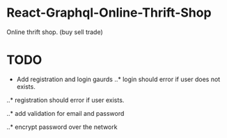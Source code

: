 # React-Graphql-Online-Thrift-Shop
Online thrift shop. (buy sell trade)
# TODO
- Add registration and login gaurds
..* login should error if user does not exists.

..* registration should error if user exists.

..* add validation for email and password

..* encrypt password over the network
